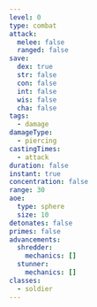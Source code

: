 ```yaml
---
level: 0
type: combat
attack:
  melee: false
  ranged: false
save:
  dex: true
  str: false
  con: false
  int: false
  wis: false
  cha: false
tags:
  - damage
damageType:
  - piercing
castingTimes:
  - attack
duration: false
instant: true
concentration: false
range: 30
aoe:
  type: sphere
  size: 10
detonates: false
primes: false
advancements:
  shredder:
    mechanics: []
  stunner:
    mechanics: []
classes:
  - soldier
---
```

